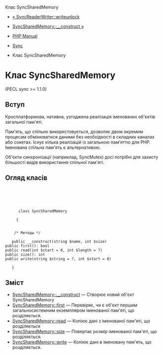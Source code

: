 Клас SyncSharedMemory

-   [« SyncReaderWriter::writeunlock](syncreaderwriter.writeunlock.html)
    
-   [SyncSharedMemory::\_\_construct »](syncsharedmemory.construct.html)
    
-   [PHP Manual](index.html)
    
-   [Sync](book.sync.html)
    
-   Клас SyncSharedMemory
    

# Клас SyncSharedMemory

(PECL sync >= 1.1.0)

## Вступ

Кросплатформова, нативна, узгоджена реалізація іменованих об'єктів загальної пам'яті.

Пам'ять, що спільно використовується, дозволяє двом окремим процесам обмінюватися даними без необхідності в складних каналах або сокетах. Існує кілька реалізацій із загальною пам'яттю для PHP. Іменована спільна пам'ять є альтернативою.

Об'єкти синхронізації (наприклад, SyncMutex) досі потрібні для захисту більшості видів використання спільної пам'яті.

## Огляд класів

```classsynopsis



    
     
      class SyncSharedMemory
     
     {


    /* Методы */
    
   public __construct(string $name, int $size)
public first(): bool
public read(int $start = 0, int $length = ?)
public size(): int
public write(string $string = ?, int $start = 0)

   }
```

## Зміст

-   [SyncSharedMemory::\_\_construct](syncsharedmemory.construct.html) — Створює новий об'єкт SyncSharedMemory
-   [SyncSharedMemory::first](syncsharedmemory.first.html) — Перевіряє, чи є об'єкт першим загальносистемним екземпляром іменованої пам'яті, що розділяється.
-   [SyncSharedMemory::read](syncsharedmemory.read.html) — Копіює дані з іменованої пам'яті, що розділяється
-   [SyncSharedMemory::size](syncsharedmemory.size.html) — Повертає розмір іменованої пам'яті, що розділяється.
-   [SyncSharedMemory::write](syncsharedmemory.write.html) — Копіює дані в іменовану пам'ять, що розділяється.